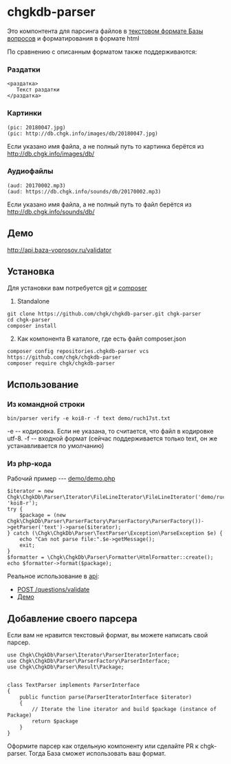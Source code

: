 # chgkdb-parser

Это компонтента для парсинга файлов в [текстовом формате Базы вопросов](https://db.chgk.info/format_voprosov) 
и форматирования в формате html

По сравнению с описанным форматом также поддерживаются:

### Раздатки
```
<раздатка>
   Текст раздатки
</раздатка>
```

### Картинки
```
(pic: 20180047.jpg)
(pic: http://db.chgk.info/images/db/20180047.jpg)
```
Если указано имя файла, а не полный путь то картинка берётся из http://db.chgk.info/images/db/

### Аудиофайлы
```
(aud: 20170002.mp3)
(aud: https://db.chgk.info/sounds/db/20170002.mp3)
```
Если указано имя файла, а не полный путь то файл берётся из http://db.chgk.info/sounds/db/

## Демо
http://api.baza-voprosov.ru/validator

## Установка
Для установки вам потребуется [git](https://git-scm.com/) и [composer](https://getcomposer.org/)

1. Standalone  
```
git clone https://github.com/chgk/chgkdb-parser.git chgk-parser
cd chgk-parser
composer install
```

2. Как компонента
В каталоге, где есть файл composer.json
```
composer config repositories.chgkdb-parser vcs https://github.com/chgk/chgkdb-parser
composer require chgk/chgkdb-parser
```

## Использование
### Из командной строки
```
bin/parser verify -e koi8-r -f text demo/ruch17st.txt 
```
-e -- кодировка. Если не указана, то считается, что файл в кодировке utf-8. 
-f -- входной формат (сейчас поддерживается только text, он же устанавливается по умолчанию)

### Из php-кода
Рабочий пример --- [demo/demo.php](https://github.com/chgk/chgkdb-parser/blob/master/demo/demo.php)
```
$iterator = new Chgk\ChgkDb\Parser\Iterator\FileLineIterator\FileLineIterator('demo/ruch17st.txt', 'koi8-r');
try {
    $package = (new Chgk\ChgkDb\Parser\ParserFactory\ParserFactory\ParserFactory())->getParser('text')->parse($iterator);
} catch (\Chgk\ChgkDb\Parser\TextParser\Exception\ParseException $e) {
    echo "Can not parse file:".$e->getMessage();
    exit;
}
$formatter = \Chgk\ChgkDb\Parser\Formatter\HtmlFormatter::create();
echo $formatter->format($package);
```

Реальное использование в [api](https://github.com/chgk/chgkdb-api):
* [POST /questions/validate](https://github.com/chgk/chgkdb-api/blob/v1.0.1/src/EventSubscriber/QuestionsVerifySubscriber.php#L58)
* [Демо](https://github.com/chgk/chgkdb-api/blob/v1.0.1/src/Controller/ValidatorFormController.php#L41)

## Добавление своего парсера
Если вам не нравится текстовый формат, вы можете написать свой парсер.
```
use Chgk\ChgkDb\Parser\Iterator\ParserIteratorInterface;
use Chgk\ChgkDb\Parser\ParserFactory\ParserInterface;
use Chgk\ChgkDb\Parser\Result\Package;


class TextParser implements ParserInterface
{
    public function parse(ParserIteratorInterface $iterator)
    {
        // Iterate the line iterator and build $package (instance of Package)
        return $package
    }
}
```
Оформите парсер как отдельную компоненту или сделайте PR к chgk-parser. Тогда База сможет использовать ваш формат.
